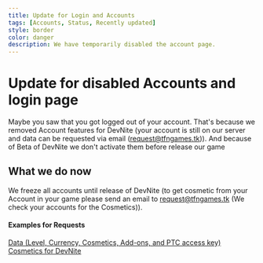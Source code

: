 ```yaml
---
title: Update for Login and Accounts
tags: [Accounts, Status, Recently updated]
style: border
color: danger
description: We have temporarily disabled the account page.
---
```


# Update for disabled Accounts and login page
Maybe you saw that you got logged out of your account. That's because we removed Account features for DevNite (your account is still on our server and data can be requested via email (request@tfngames.tk)). And because of Beta of DevNite we don't activate them before release our game

## What we do now
We freeze all accounts until release of DevNite (to get cosmetic from your Account in your game please send an email to request@tfngames.tk (We check your accounts for the Cosmetics)).

#### Examples for Requests
[Data (Level, Currency, Cosmetics, Add-ons, and PTC access key)](https://tfngames.tk/news/data-request)
[Cosmetics for DevNite](https://www.tfngames.tk/news/cosmetic-request)